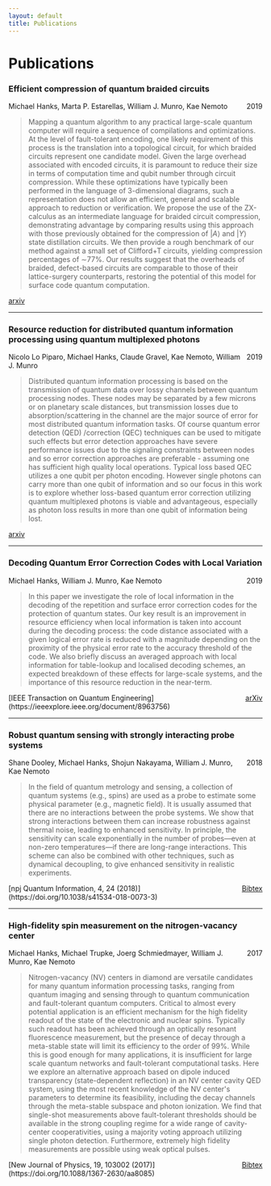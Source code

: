 ```yaml
---
layout: default
title: Publications
---
```


# Publications

### Efficient compression of quantum braided circuits

<div style="float: right;">2019</div>
Michael Hanks, Marta P. Estarellas, William J. Munro, Kae Nemoto

> Mapping a quantum algorithm to any practical large-scale quantum computer will require a sequence of compilations and optimizations. At the level of fault-tolerant encoding, one likely requirement of this process is the translation into a topological circuit, for which braided circuits represent one candidate model. Given the large overhead associated with encoded circuits, it is paramount to reduce their size in terms of computation time and qubit number through circuit compression. While these optimizations have typically been performed in the language of 3-dimensional diagrams, such a representation does not allow an efficient, general and scalable approach to reduction or verification. We propose the use of the ZX-calculus as an intermediate language for braided circuit compression, demonstrating advantage by comparing results using this approach with those previously obtained for the compression of $\vert A \rangle$ and $\vert Y \rangle$ state distillation circuits. We then provide a rough benchmark of our method against a small set of Clifford+T circuits, yielding compression percentages of ∼77\%. Our results suggest that the overheads of braided, defect-based circuits are comparable to those of their lattice-surgery counterparts, restoring the potential of this model for surface code quantum computation.

[arxiv](https://arxiv.org/abs/1912.11503)

<hr>

### Resource reduction for distributed quantum information processing using quantum multiplexed photons

<div style="float: right;">2019</div>
Nicolo Lo Piparo, Michael Hanks, Claude Gravel, Kae Nemoto, William J. Munro

> Distributed quantum information processing is based on the transmission of quantum data over lossy channels between quantum processing nodes. These nodes may be separated by a few microns or on planetary scale distances, but transmission losses due to absorption/scattering in the channel are the major source of error for most distributed quantum information tasks. Of course quantum error detection (QED) /correction (QEC) techniques can be used to mitigate such effects but error detection approaches have severe performance issues due to the signaling constraints between nodes and so error correction approaches are preferable - assuming one has sufficient high quality local operations. Typical loss based QEC utilizes a one qubit per photon encoding. However single photons can carry more than one qubit of information and so our focus in this work is to explore whether loss-based quantum error correction utilizing quantum multiplexed photons is viable and advantageous, especially as photon loss results in more than one qubit of information being lost.

[arxiv](https://arxiv.org/abs/1907.02240)

<hr>

### Decoding Quantum Error Correction Codes with Local Variation

<div style="float: right;">2019</div>
Michael Hanks, William J. Munro, Kae Nemoto

> In this paper we investigate the role of local information in the decoding of the repetition and surface error correction codes for the protection of quantum states. Our key result is an improvement in resource efficiency when local information is taken into account during the decoding process: the code distance associated with a given logical error rate is reduced with a magnitude depending on the proximity of the physical error rate to the accuracy threshold of the code. We also briefly discuss an averaged approach with local information for table-lookup and localised decoding schemes, an expected breakdown of these effects for large-scale systems, and the importance of this resource reduction in the near-term.

<div style="float: right;"><a href="https://arxiv.org/abs/1912.09635">arXiv</a></div>
[IEEE Transaction on Quantum Engineering](https://ieeexplore.ieee.org/document/8963756)


<hr>

### Robust quantum sensing with strongly interacting probe systems

<div style="float: right;">2018</div>
Shane Dooley, Michael Hanks, Shojun Nakayama, William J. Munro, Kae Nemoto

> In the field of quantum metrology and sensing, a collection of quantum systems (e.g., spins) are used as a probe to estimate some physical parameter (e.g., magnetic field). It is usually assumed that there are no interactions between the probe systems. We show that strong interactions between them can increase robustness against thermal noise, leading to enhanced sensitivity. In principle, the sensitivity can scale exponentially in the number of probes—even at non-zero temperatures—if there are long-range interactions. This scheme can also be combined with other techniques, such as dynamical decoupling, to give enhanced sensitivity in realistic experiments.

<div style="float: right;"><a href="https://api.crossref.org/works/doi:10.1038/s41534-018-0073-3/transform/application/x-bibtex">Bibtex</a></div>
[npj Quantum Information, 4, 24 (2018)](https://doi.org/10.1038/s41534-018-0073-3)

<hr>

### High-fidelity spin measurement on the nitrogen-vacancy center

<div style="float: right;">2017</div>
Michael Hanks, Michael Trupke, Joerg Schmiedmayer, William J. Munro, Kae Nemoto

> Nitrogen-vacancy (NV) centers in diamond are versatile candidates for many quantum information processing tasks, ranging from quantum imaging and sensing through to quantum communication and fault-tolerant quantum computers. Critical to almost every potential application is an efficient mechanism for the high fidelity readout of the state of the electronic and nuclear spins. Typically such readout has been achieved through an optically resonant fluorescence measurement, but the presence of decay through a meta-stable state will limit its efficiency to the order of 99%. While this is good enough for many applications, it is insufficient for large scale quantum networks and fault-tolerant computational tasks. Here we explore an alternative approach based on dipole induced transparency (state-dependent reflection) in an NV center cavity QED system, using the most recent knowledge of the NV center's parameters to determine its feasibility, including the decay channels through the meta-stable subspace and photon ionization. We find that single-shot measurements above fault-tolerant thresholds should be available in the strong coupling regime for a wide range of cavity-center cooperativities, using a majority voting approach utilizing single photon detection. Furthermore, extremely high fidelity measurements are possible using weak optical pulses.

<div style="float: right;"><a href="https://api.crossref.org/works/doi:10.1088/1367-2630/aa8085/transform/application/x-bibtex">Bibtex</a></div>
[New Journal of Physics, 19, 103002 (2017)](https://doi.org/10.1088/1367-2630/aa8085)




